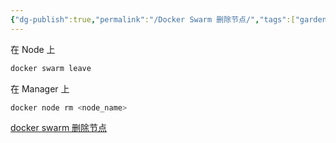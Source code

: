 ```yaml
---
{"dg-publish":true,"permalink":"/Docker Swarm 删除节点/","tags":["gardenEntry"]}
---
```


在 Node 上
```bash
docker swarm leave
```
在 Manager 上
```bash
docker node rm <node_name>
```

[docker swarm 删除节点](https://www.cnblogs.com/klvchen/p/12048981.html)